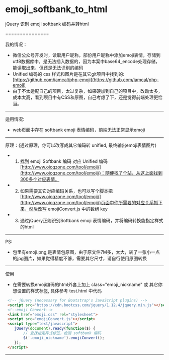 # emoji_softbank_to_html
jQuery 识别 emoji softbank 编码并转html


===============

我的情况：
 + 微信公众号开发时，读取用户昵称，部份用户昵称中添加emoji表情，存储到utf8数据库中，是无法插入数据的，因为本案中base64_encode处理存储，能读取出来，但还是无法识别的编码
 + Unified 编码的 css 样式和图片是在其它git项目中找到的: [https://github.com/iamcal/php-emoji](https://github.com/iamcal/php-emoji)
 + 由于不太适配自己的项目，太过复杂，如果硬加到自己的项目中，改动太多，成本太高，看到项目中有CSS和原图，自己考虑了下，还是觉得前端处理更恰当。

---------------

适用情况:
 + web页面中存在 softbank emoji 表情编码，前端无法正常显示emoji

---------------

原理：(通过原理，你可以改写成其它编码转 unified, 最终输出emoji表情图片)
 + 1. 找到 emoji Softbank 编码 对应 Unified 编码 [http://www.oicqzone.com/tool/emoji/](http://www.oicqzone.com/tool/emoji/)：随便找了个站，从这上面找到300多个对应表情。
 + 2. 如果需要其它对应编码关系，也可以写个脚本把[http://www.oicqzone.com/tool/emoji/](http://www.oicqzone.com/tool/emoji/)页面中你所需要的对应关系抓下来，然后改写 emojiConvert.js 中的数组 key
 + 3. 通过jQuery正则识别Softbank emoji 表情编码，并将编码转换能指定样式的html

---------------

PS:
 + 包里有emoji.png,是表情包原图，由于原文件7M多，太大，转了一张小一点的jpg图片，如果觉得精度不够，需要其它尺寸，请自行使用原图转换

---------------
使用
 + 在需要转换emoji编码的html外套上加上 class="emoji_nickname" 或 其它你想设置的样式标签, 具体参考 test.html 中代码
```html
 <!-- jQuery (necessary for Bootstrap's JavaScript plugins) -->
 <script src="https://cdn.bootcss.com/jquery/1.12.4/jquery.min.js"></script>
 <!--emoji Convert-->
 <link href="emoji.css" rel="stylesheet">
 <script src="emojiConvert.js"></script>
 <script type="text/javascript">
 	jQuery(document).ready(function($) {
 		// 查找指定样式标签，检测 softbank 编码
 		$('.emoji_nickname').emojiConvert();
 	});
 </script>
```
---------------

